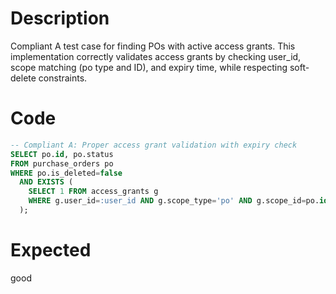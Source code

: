 # Description
Compliant A test case for finding POs with active access grants. This implementation correctly validates access grants by checking user_id, scope matching (po type and ID), and expiry time, while respecting soft-delete constraints.

# Code
```sql
-- Compliant A: Proper access grant validation with expiry check
SELECT po.id, po.status
FROM purchase_orders po
WHERE po.is_deleted=false
  AND EXISTS (
    SELECT 1 FROM access_grants g
    WHERE g.user_id=:user_id AND g.scope_type='po' AND g.scope_id=po.id AND g.expires_at > :now
  );
```

# Expected
good